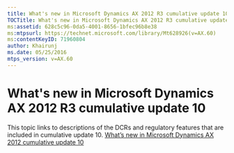 ```yaml
---
title: What's new in Microsoft Dynamics AX 2012 R3 cumulative update 10
TOCTitle: What's new in Microsoft Dynamics AX 2012 R3 cumulative update 10
ms:assetid: 628c5c96-0da5-4001-8656-1bfec96b8e38
ms:mtpsurl: https://technet.microsoft.com/library/Mt628926(v=AX.60)
ms:contentKeyID: 71960804
author: Khairunj
ms.date: 05/25/2016
mtps_version: v=AX.60
---
```


# What's new in Microsoft Dynamics AX 2012 R3 cumulative update 10 


This topic links to descriptions of the DCRs and regulatory features that are included in cumulative update 10. [What’s new in Microsoft Dynamics AX 2012 cumulative update 10](https://go.microsoft.com/fwlink/?linkid=708723%26clcid=0x409)

  


